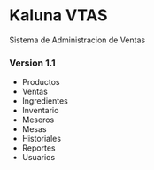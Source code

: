 # Kaluna VTAS
Sistema de Administracion de Ventas


### Version 1.1

- Productos
- Ventas
- Ingredientes
- Inventario
- Meseros
- Mesas
- Historiales
- Reportes
- Usuarios


